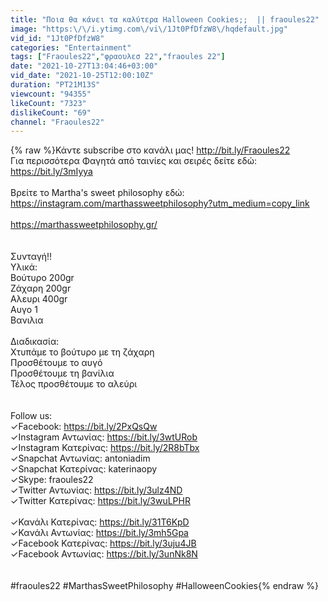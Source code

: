 ```yaml
---
title: "Ποια θα κάνει τα καλύτερα Halloween Cookies;;  || fraoules22"
image: "https:\/\/i.ytimg.com\/vi\/1Jt0PfDfzW8\/hqdefault.jpg"
vid_id: "1Jt0PfDfzW8"
categories: "Entertainment"
tags: ["Fraoules22","φραουλεσ 22","fraoules 22"]
date: "2021-10-27T13:04:46+03:00"
vid_date: "2021-10-25T12:00:10Z"
duration: "PT21M13S"
viewcount: "94355"
likeCount: "7323"
dislikeCount: "69"
channel: "Fraoules22"
---
```

{% raw %}Κάντε subscribe στο κανάλι μας! <a rel="nofollow" target="blank" href="http://bit.ly/Fraoules22">http://bit.ly/Fraoules22</a><br />Για περισσότερα Φαγητά από ταινίες και σειρές δείτε εδώ: <a rel="nofollow" target="blank" href="https://bit.ly/3mIyya">https://bit.ly/3mIyya</a><br /><br />Βρείτε το Martha's sweet philosophy εδώ: <br /><a rel="nofollow" target="blank" href="https://instagram.com/marthassweetphilosophy?utm_medium=copy_link">https://instagram.com/marthassweetphilosophy?utm_medium=copy_link</a><br /><br /><a rel="nofollow" target="blank" href="https://marthassweetphilosophy.gr/">https://marthassweetphilosophy.gr/</a><br /><br /><br />Συνταγή!!<br />Υλικά:<br />Βούτυρο 200gr<br />Ζάχαρη 200gr<br />Αλευρι 400gr<br />Αυγο 1<br />Βανιλια<br /><br />Διαδικασία:<br />Χτυπάμε το βούτυρο με τη ζάχαρη<br />Προσθέτουμε το αυγό<br />Προσθέτουμε τη βανίλια<br />Τέλος προσθέτουμε το αλεύρι <br /><br /><br />Follow us:<br />✓Facebook: <a rel="nofollow" target="blank" href="https://bit.ly/2PxQsQw">https://bit.ly/2PxQsQw</a><br />✓Instagram Αντωνίας: <a rel="nofollow" target="blank" href="https://bit.ly/3wtURob">https://bit.ly/3wtURob</a><br />✓Instagram Κατερίνας: <a rel="nofollow" target="blank" href="https://bit.ly/2R8bTbx">https://bit.ly/2R8bTbx</a><br />✓Snapchat Αντωνίας: antoniadim<br />✓Snapchat Κατερίνας: katerinaopy<br />✓Skype: fraoules22<br />✓Twitter Αντωνίας: <a rel="nofollow" target="blank" href="https://bit.ly/3ulz4ND">https://bit.ly/3ulz4ND</a><br />✓Twitter Κατερίνας: <a rel="nofollow" target="blank" href="https://bit.ly/3wuLPHR">https://bit.ly/3wuLPHR</a><br /><br />✓Κανάλι Κατερίνας: <a rel="nofollow" target="blank" href="https://bit.ly/31T6KpD">https://bit.ly/31T6KpD</a><br />✓Κανάλι Αντωνίας: <a rel="nofollow" target="blank" href="https://bit.ly/3mh5Gpa">https://bit.ly/3mh5Gpa</a><br />✓Facebook Κατερίνας: <a rel="nofollow" target="blank" href="https://bit.ly/3uju4JB">https://bit.ly/3uju4JB</a><br />✓Facebook Αντωνίας: <a rel="nofollow" target="blank" href="https://bit.ly/3unNk8N">https://bit.ly/3unNk8N</a><br /><br /><br />#fraoules22 #MarthasSweetPhilosophy #HalloweenCookies{% endraw %}
